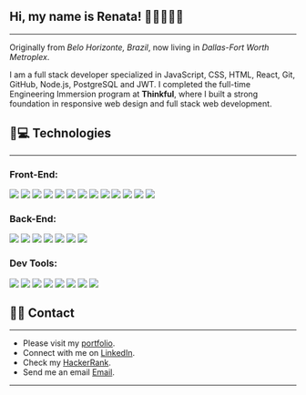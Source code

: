 ##   Hi, my name is Renata! 👩‍🦰👩‍💻🐶
<hr> 

Originally from _Belo Horizonte, Brazil_, now living in _Dallas-Fort Worth Metroplex_. 

I am a full stack developer specialized in JavaScript, CSS, HTML, React, Git, GitHub, Node.js, PostgreSQL and JWT. I completed the full-time Engineering Immersion program at **Thinkful**, where I built a strong foundation in responsive web design and full stack web development.


## 📌💻 Technologies
<hr> 

### Front-End:

![](https://img.shields.io/badge/CSS-informational?style=flat&logo=scss&logoColor=white&color=sucess)
![](https://img.shields.io/badge/Sass-informational?style=flat&logo=sass&logoColor=white&color=sucess)
![](https://img.shields.io/badge/jQuery-informational?style=flat&logo=jquery&logoColor=white&color=sucess)
![](https://img.shields.io/badge/HTML-informational?style=flat&logo=html5&logoColor=white&color=sucess)
![](https://img.shields.io/badge/JavaScript-informational?style=flat&logo=javascript&logoColor=white&color=sucess)
![](https://img.shields.io/badge/TypeScript-informational?style=flat&logo=TypeScript&logoColor=white&color=sucess)
![](https://img.shields.io/badge/Enzyme-informational?style=flat&logo=javascript&logoColor=white&color=sucess)
![](https://img.shields.io/badge/React-informational?style=flat&logo=react&logoColor=white&color=sucess)
![](https://img.shields.io/badge/ReactRouter-informational?style=flat&logo=react&logoColor=white&color=sucess)
![](https://img.shields.io/badge/Cypress.io-informational?style=flat&logo=cypress&chait&logoColor=white&color=sucess)
![](https://img.shields.io/badge/Ruby-informational?style=flat&logo=ruby&logoColor=white&color=sucess)
![](https://img.shields.io/badge/RubyOnRails-informational?style=flat&logo=ruby&logoColor=white&color=sucess)
![](https://img.shields.io/badge/Haml-informational?style=flat&logo=ruby&logoColor=white&color=sucess)

### Back-End:

![](https://img.shields.io/badge/PostgreSQL-informational?style=flat&logo=postgresql&logoColor=white&color=sucess)
![](https://img.shields.io/badge/Node-informational?style=flat&logo=node.js&logoColor=white&color=sucess)
![](https://img.shields.io/badge/Express-informational?style=flat&logo=express&logoColor=white&color=sucess)
![](https://img.shields.io/badge/JWT-informational?style=flat&logo=JSON&logoColor=white&color=sucess)
![](https://img.shields.io/badge/Mocha&Chai-informational?style=flat&logo=mocha&chait&logoColor=white&color=sucess)
![](https://img.shields.io/badge/Nodemon-informational?style=flat&logo=nodemon&logoColor=white&color=sucess)
![](https://img.shields.io/badge/Supertest-informational?style=flat&logo=npm&chait&logoColor=white&color=sucess)


### Dev Tools:

![](https://img.shields.io/badge/Git-informational?style=flat&logo=git&logoColor=white&color=sucess)
![](https://img.shields.io/badge/GitHub-informational?style=flat&logo=github&logoColor=white&color=sucess)
![](https://img.shields.io/badge/ChromeDevTools-informational?style=flat&logo=chromedevtools&logoColor=white&color=sucess)
![](https://img.shields.io/badge/Jester-informational?style=flat&logo=jester&logoColor=white&color=sucess)
![](https://img.shields.io/badge/TravisCli-informational?style=flat&logo=travis-cli&logoColor=white&color=sucess)
![](https://img.shields.io/badge/Heroku-informational?style=flat&logo=heroku&logoColor=white&color=sucess)
![](https://img.shields.io/badge/Vercel-informational?style=flat&logo=vercel&logoColor=white&color=sucess)
![](https://img.shields.io/badge/Netlify-informational?style=flat&logo=netlify&logoColor=white&color=sucess)

## 📌📇 Contact 
<hr> 

- Please visit my [portfolio](https://renatadickinson.netlify.app/).
- Connect with me on [LinkedIn](https://www.linkedin.com/in/renatafd/?locale=en_US).
- Check my [HackerRank](https://www.hackerrank.com/renata_dickinson?hr_r=1).
- Send me an email [Email](mailto:renata.f.dickinson@gmail.com?subject=[GitHub]).

<hr> 
